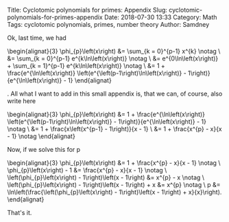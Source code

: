 Title:      Cyclotomic polynomials for primes: Appendix
Slug:       cyclotomic-polynomials-for-primes-appendix
Date:       2018-07-30 13:33
Category:   Math
Tags:       cyclotomic polynomials, primes, number theory
Author:     Samdney

Ok, last time, we had

\begin{alignat}{3}
    \phi_{p}\left(x\right) &= \sum_{k = 0}^{p-1} x^{k} \notag \\
    &= \sum_{k = 0}^{p-1} e^{k\ln\left(x\right)} \notag \\
    &= e^{0\ln\left(x\right)} + \sum_{k = 1}^{p-1} e^{k\ln\left(x\right)}
    \notag \\
    &= 1 + \frac{e^{\ln\left(x\right)} \left(e^{\left(p-1\right)\ln\left(x\right)} - 1\right)}{e^{\ln\left(x\right)} - 1}
\end{alignat}

. All what I want to add in this small appendix is, that we can, of course,
also write here

\begin{alignat}{3}
    \phi_{p}\left(x\right) &= 1 + \frac{e^{\ln\left(x\right)} \left(e^{\left(p-1\right)\ln\left(x\right)} - 1\right)}{e^{\ln\left(x\right)} - 1} \notag \\
    &= 1 + \frac{x\left(x^{p-1} - 1\right)}{x - 1} \\
        &= 1 + \frac{x^{p} - x}{x - 1} \notag
\end{alignat}

Now, if we solve this for p

\begin{alignat}{3}
    \phi_{p}\left(x\right) &= 1 + \frac{x^{p} - x}{x - 1} \notag \\
    \phi_{p}\left(x\right) - 1 &= \frac{x^{p} - x}{x - 1} \notag \\
    \left(\phi_{p}\left(x\right) - 1\right)\left(x - 1\right) &= x^{p} - x \notag \\
    \left(\phi_{p}\left(x\right) - 1\right)\left(x - 1\right) + x &= x^{p} \notag \\
    p &= \ln\left(\frac{\left(\phi_{p}\left(x\right) - 1\right)\left(x - 1\right) + x}{x}\right).
\end{alignat}

That's it.


